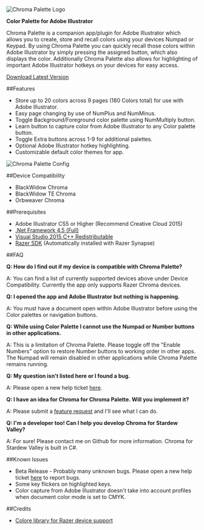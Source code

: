 ![Chroma Palette Logo](http://thejourneynetwork.net/chromapalette/chromapalette_md.png)

**Color Palette for Adobe Illustrator**

Chroma Palette is a companion app/plugin for Adobe Illustrator which allows you to create, store and recall colors using your devices Numpad or Keypad. By using Chroma Palette you can quickly recall those colors within Adobe Illustrator by simply pressing the assigned button, which also displays the color. Additionally Chroma Palette also allows for highlighting of important Adobe Illustrator hotkeys on your devices for easy access.

[Download Latest Version](https://github.com/roxaskeyheart/Chroma-Palette-for-Illustrator/releases)


##Features


* Store up to 20 colors across 9 pages (180 Colors total) for use with Adobe Illustrator.
* Easy page changing by use of NumPlus and NumMinus.
* Toggle Background/Foreground color palette using NumMultiply button.
* Learn button to capture color from Adobe Illustrator to any Color palette button.
* Toggle Extra buttons across 1-9 for additional palettes.
* Optional Adobe Illustrator hotkey highlighting.
* Customizable default color themes for app.


![Chroma Palette Config](http://thejourneynetwork.net/chromapalette/chromapalette_config.png)


##Device Compatibility


* BlackWidow Chroma
* BlackWidow TE Chroma
* Orbweaver Chroma


##Prerequisites

* Adobe Illustrator CS5 or Higher (Recommend Creative Cloud 2015)
* [.Net Framework 4.5 (Full)](https://www.microsoft.com/en-au/download/details.aspx?id=30653)
* [Visual Studio 2015 C++ Redistributable](https://www.microsoft.com/en-au/download/details.aspx?id=48145)
* [Razer SDK](http://www.razerzone.com/au-en/synapse) (Automatically installed with Razer Synapse)


##FAQ

**Q: How do I find out if my device is compatible with Chroma Palette?**


A: You can find a list of currently supported devices above under Device Compatibility. Currently the app only supports Razer Chroma devices.


**Q: I opened the app and Adobe Illustrator but nothing is happening.**


A: You must have a document open within Adobe Illustrator before using the Color palettes or navigation buttons.


**Q: While using Color Palette I cannot use the Numpad or Number buttons in other applications.**


A: This is a limitation of Chroma Palette. Please toggle off the "Enable Numbers" option to restore Number buttons to working order in other apps. The Numpad will remain disabled in other applications while Chroma Palette remains running.


**Q: My question isn't listed here or I found a bug.**


A: Please open a new help ticket [here](https://github.com/roxaskeyheart/Chroma-Palette-for-Illustrator/issues).


**Q: I have an idea for Chroma for Chroma Palette. Will you implement it?**


A: Please submit a [feature request](https://github.com/roxaskeyheart/Chroma-Palette-for-Illustrator/issues) and I'll see what I can do.



**Q: I'm a developer too! Can I help you develop Chroma for Stardew Valley?**


A: For sure! Please contact me on Github for more information. Chroma for Stardew Valley is built in C#. 



##Known Issues

* Beta Release - Probably many unknown bugs. Please open a new help ticket [here](https://github.com/roxaskeyheart/Chroma-Palette-for-Illustrator/issues) to report bugs.
* Some key flickers on highlighted keys.
* Color capture from Adobe Illustrator doesn't take into account profiles when document color mode is set to CMYK.


##Credits

* [Colore library for Razer device support](https://github.com/CoraleStudios/Colore)


